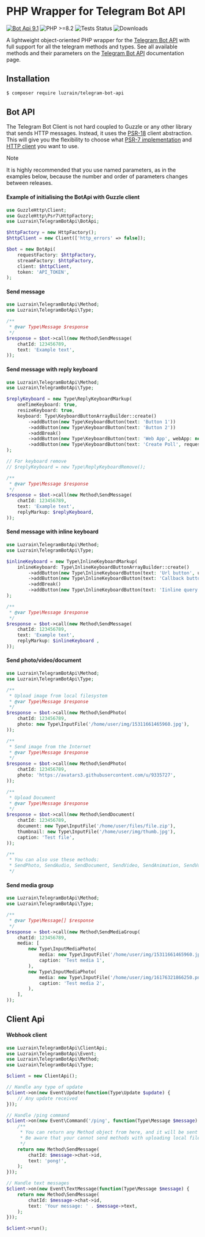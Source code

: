 # PHP Wrapper for Telegram Bot API

[![Bot Api 9.1](https://img.shields.io/badge/Bot%20API-9.1-0088cc.svg?style=flat)](https://core.telegram.org/bots/api-changelog#july-3-2025)
![PHP >=8.2](https://img.shields.io/badge/PHP->=8.2-777bb3.svg?style=flat)
![Tests Status](https://img.shields.io/github/actions/workflow/status/luzrain/telegram-bot-api/tests.yaml?branch=master&label=Tests)
![Downloads](https://img.shields.io/packagist/dt/luzrain/telegram-bot-api?label=Downloads&color=f28d1a)

A lightweight object-oriented PHP wrapper for the [Telegram Bot API](https://core.telegram.org/bots/api) with full support for all the telegram methods and types.
See all available methods and their parameters on the [Telegram Bot API](https://core.telegram.org/bots/api#available-methods) documentation page.

## Installation
``` bash
$ composer require luzrain/telegram-bot-api
```

## Bot API
The Telegram Bot Client is not hard coupled to Guzzle or any other library that sends HTTP messages.
Instead, it uses the [PSR-18](https://www.php-fig.org/psr/psr-18/) client abstraction.
This will give you the flexibility to choose what [PSR-7 implementation](https://packagist.org/providers/psr/http-message-implementation) and [HTTP client](https://packagist.org/providers/psr/http-client-implementation) you want to use.

> [!NOTE]  
> It is highly recommended that you use named parameters, as in the examples below, because the number and order of parameters changes between releases.

#### Example of initialising the BotApi with Guzzle client
```php
use GuzzleHttp\Client;
use GuzzleHttp\Psr7\HttpFactory;
use Luzrain\TelegramBotApi\BotApi;

$httpFactory = new HttpFactory();
$httpClient = new Client(['http_errors' => false]);

$bot = new BotApi(
    requestFactory: $httpFactory,
    streamFactory: $httpFactory,
    client: $httpClient,
    token: 'API_TOKEN',
);
```

#### Send message
```php
use Luzrain\TelegramBotApi\Method;
use Luzrain\TelegramBotApi\Type;

/**
 * @var Type\Message $response
 */
$response = $bot->call(new Method\SendMessage(
    chatId: 123456789,
    text: 'Example text',
));
```

#### Send message with reply keyboard

```php
use Luzrain\TelegramBotApi\Method;
use Luzrain\TelegramBotApi\Type;

$replyKeyboard = new Type\ReplyKeyboardMarkup(
    oneTimeKeyboard: true,
    resizeKeyboard: true,
    keyboard: Type\KeyboardButtonArrayBuilder::create()
        ->addButton(new Type\KeyboardButton(text: 'Button 1'))
        ->addButton(new Type\KeyboardButton(text: 'Button 2'))
        ->addBreak()
        ->addButton(new Type\KeyboardButton(text: 'Web App', webApp: new Type\WebAppInfo('https://github.com/')))
        ->addButton(new Type\KeyboardButton(text: 'Create Poll', requestPoll: new Type\KeyboardButtonPollType())),
);

// For keyboard remove
// $replyKeyboard = new Type\ReplyKeyboardRemove();

/**
 * @var Type\Message $response
 */
$response = $bot->call(new Method\SendMessage(
    chatId: 123456789,
    text: 'Example text',
    replyMarkup: $replyKeyboard,
));
```

#### Send message with inline keyboard

```php
use Luzrain\TelegramBotApi\Method;
use Luzrain\TelegramBotApi\Type;

$inlineKeyboard = new Type\InlineKeyboardMarkup(
    inlineKeyboard: Type\InlineKeyboardButtonArrayBuilder::create()
        ->addButton(new Type\InlineKeyboardButton(text: 'Url button', url: 'https://google.com'))
        ->addButton(new Type\InlineKeyboardButton(text: 'Callback button', callbackData: 'callback_data'))
        ->addBreak()
        ->addButton(new Type\InlineKeyboardButton(text: 'Iinline query', switchInlineQueryCurrentChat: 'test')),
);

/**
 * @var Type\Message $response
 */
$response = $bot->call(new Method\SendMessage(
    chatId: 123456789,
    text: 'Example text',
    replyMarkup: $inlineKeyboard ,
));
```

#### Send photo/video/document

```php
use Luzrain\TelegramBotApi\Method;
use Luzrain\TelegramBotApi\Type;

/**
 * Upload image from local filesystem
 * @var Type\Message $response
 */
$response = $bot->call(new Method\SendPhoto(
    chatId: 123456789,
    photo: new Type\InputFile('/home/user/img/15311661465960.jpg'),
));

/**
 * Send image from the Internet
 * @var Type\Message $response
 */
$response = $bot->call(new Method\SendPhoto(
    chatId: 123456789,
    photo: 'https://avatars3.githubusercontent.com/u/9335727',
));

/**
 * Upload Document
 * @var Type\Message $response
 */
$response = $bot->call(new Method\SendDocument(
    chatId: 123456789,
    document: new Type\InputFile('/home/user/files/file.zip'),
    thumbnail: new Type\InputFile('/home/user/img/thumb.jpg'),
    caption: 'Test file',
));

/**
 * You can also use these methods:
 * SendPhoto, SendAudio, SendDocument, SendVideo, SendAnimation, SendVoice, SendVideoNote
 */
```

#### Send media group

```php
use Luzrain\TelegramBotApi\Method;
use Luzrain\TelegramBotApi\Type;

/**
 * @var Type\Message[] $response
 */
$response = $bot->call(new Method\SendMediaGroup(
    chatId: 123456789,
    media: [
        new Type\InputMediaPhoto(
            media: new Type\InputFile('/home/user/img/15311661465960.jpg'),
            caption: 'Test media 1',
        ),
        new Type\InputMediaPhoto(
            media: new Type\InputFile('/home/user/img/16176321866250.png'),
            caption: 'Test media 2',
        ),
    ],
));
```

## Client Api
#### Webhook client

```php
use Luzrain\TelegramBotApi\ClientApi;
use Luzrain\TelegramBotApi\Event;
use Luzrain\TelegramBotApi\Method;
use Luzrain\TelegramBotApi\Type;

$client = new ClientApi();

// Handle any type of update
$client->on(new Event\Update(function(Type\Update $update) {
    // Any update received
}));

// Handle /ping command
$client->on(new Event\Command('/ping', function(Type\Message $message) {
    /**
     * You can return any Method object from here, and it will be sent as an answer to the webhook.
     * Be aware that your cannot send methods with uploading local files from here, use BotApi instead.
     */
    return new Method\SendMessage(
        chatId: $message->chat->id,
        text: 'pong!',
    );
}));

// Handle text messages
$client->on(new Event\TextMessage(function(Type\Message $message) {
    return new Method\SendMessage(
        chatId: $message->chat->id,
        text: 'Your message: ' . $message->text,
    );
}));

$client->run();
```
